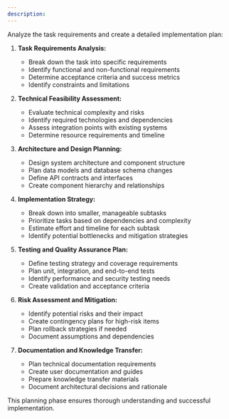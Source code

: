 ```yaml
---
description: 
---
```


Analyze the task requirements and create a detailed implementation plan:

1. **Task Requirements Analysis:**
   - Break down the task into specific requirements
   - Identify functional and non-functional requirements
   - Determine acceptance criteria and success metrics
   - Identify constraints and limitations

2. **Technical Feasibility Assessment:**
   - Evaluate technical complexity and risks
   - Identify required technologies and dependencies
   - Assess integration points with existing systems
   - Determine resource requirements and timeline

3. **Architecture and Design Planning:**
   - Design system architecture and component structure
   - Plan data models and database schema changes
   - Define API contracts and interfaces
   - Create component hierarchy and relationships

4. **Implementation Strategy:**
   - Break down into smaller, manageable subtasks
   - Prioritize tasks based on dependencies and complexity
   - Estimate effort and timeline for each subtask
   - Identify potential bottlenecks and mitigation strategies

5. **Testing and Quality Assurance Plan:**
   - Define testing strategy and coverage requirements
   - Plan unit, integration, and end-to-end tests
   - Identify performance and security testing needs
   - Create validation and acceptance criteria

6. **Risk Assessment and Mitigation:**
   - Identify potential risks and their impact
   - Create contingency plans for high-risk items
   - Plan rollback strategies if needed
   - Document assumptions and dependencies

7. **Documentation and Knowledge Transfer:**
   - Plan technical documentation requirements
   - Create user documentation and guides
   - Prepare knowledge transfer materials
   - Document architectural decisions and rationale

This planning phase ensures thorough understanding and successful implementation. 